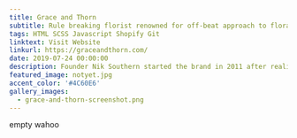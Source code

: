 ```yaml
---
title: Grace and Thorn
subtitle: Rule breaking florist renowned for off-beat approach to floral and plant styling.
tags: HTML SCSS Javascript Shopify Git
linktext: Visit Website
linkurl: https://graceandthorn.com/
date: 2019-07-24 00:00:00
description: Founder Nik Southern started the brand in 2011 after realising her passion and growing bored of her day job. Since the humble beginnings the brand has now expanded to include a flagship store on Hackney Road, a growing digital business with hundreds of bouquets and plants being ordered every week and a successful schedule of workshops.
featured_image: notyet.jpg
accent_color: '#4C60E6'
gallery_images:
  - grace-and-thorn-screenshot.png
---
```


empty wahoo
